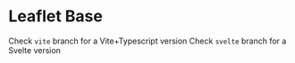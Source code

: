 # Leaflet Base

Check `vite` branch for a Vite+Typescript version
Check `svelte` branch for a Svelte version
